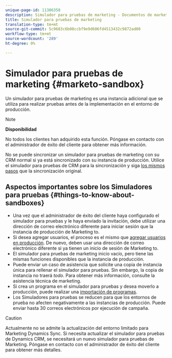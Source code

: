 ```yaml
---
unique-page-id: 11386358
description: Simulador para pruebas de marketing - Documentos de marketing - Documentación del producto
title: Simulador para pruebas de marketing
translation-type: tm+mt
source-git-commit: 5c9683c6b00ccbf9e9d606fd4513432c9872ad00
workflow-type: tm+mt
source-wordcount: '289'
ht-degree: 0%

---
```



# Simulador para pruebas de marketing {#marketo-sandbox}

Un simulador para pruebas de marketing es una instancia adicional que se utiliza para realizar pruebas antes de la implementación en el entorno de producción.

>[!NOTE]
>
>**Disponibilidad**
>
>No todos los clientes han adquirido esta función. Póngase en contacto con el administrador de éxito del cliente para obtener más información.

No se puede sincronizar un simulador para pruebas de marketing con su CRM normal si ya está sincronizado con su instancia de producción. Utilice el simulador para pruebas de CRM para la sincronización y siga [los mismos pasos](http://docs.marketo.com/display/DOCS/CRM+Sync) que la sincronización original.

## Aspectos importantes sobre los Simuladores para pruebas {#things-to-know-about-sandboxes}

* Una vez que el administrador de éxito del cliente haya configurado el simulador para pruebas y le haya enviado la invitación, debe utilizar una dirección de correo electrónico diferente para iniciar sesión que la instancia de producción de Marketing to.
* Si desea agregar usuarios, el proceso es el mismo que [agregar usuarios en producción](http://docs.marketo.com/display/DOCS/Managing+Marketo+Users#ManagingMarketoUsers-CreateUsers). De nuevo, deben usar una dirección de correo electrónico diferente si ya tienen un inicio de sesión de Marketing to.
* El simulador para pruebas de marketing inicio vacío, pero tiene las mismas funciones disponibles que la instancia de producción.
* Puede enviar un caso de asistencia que solicite una copia de instancia única para rellenar el simulador para pruebas. Sin embargo, la copia de instancia no traerá *todo*. Para obtener más información, consulte la asistencia técnica de marketing.
* Si crea un programa en el simulador para pruebas y desea moverlo a producción, puede realizar una [importación de programas](http://docs.marketo.com/display/DOCS/Import+a+Program).
* Los Simuladores para pruebas se reducen para que los entornos de prueba no afecten negativamente a las instancias de producción. Puede enviar hasta 30 correos electrónicos por ejecución de campaña.

>[!CAUTION]
>
>Actualmente no se admite la actualización del entorno limitado para Marketing Dynamics Sync. Si necesita actualizar el simulador para pruebas de Dynamics CRM, se necesitará un nuevo simulador para pruebas de Marketing. Póngase en contacto con el administrador de éxito del cliente para obtener más detalles.

